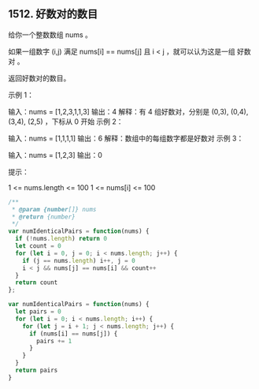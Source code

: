 ## 1512. 好数对的数目


给你一个整数数组 nums 。

如果一组数字 (i,j) 满足 nums[i] == nums[j] 且 i < j ，就可以认为这是一组 好数对 。

返回好数对的数目。

 

示例 1：

输入：nums = [1,2,3,1,1,3]
输出：4
解释：有 4 组好数对，分别是 (0,3), (0,4), (3,4), (2,5) ，下标从 0 开始
示例 2：

输入：nums = [1,1,1,1]
输出：6
解释：数组中的每组数字都是好数对
示例 3：

输入：nums = [1,2,3]
输出：0
 

提示：

1 <= nums.length <= 100
1 <= nums[i] <= 100

```js
/**
 * @param {number[]} nums
 * @return {number}
 */
var numIdenticalPairs = function(nums) {
  if (!nums.length) return 0
  let count = 0
  for (let i = 0, j = 0; i < nums.length; j++) {
    if (j == nums.length) i++, j = 0
    i < j && nums[j] == nums[i] && count++
  }
  return count
};
```

```js
var numIdenticalPairs = function(nums) {
  let pairs = 0
  for (let i = 0; i < nums.length; i++) {
    for (let j = i + 1; j < nums.length; j++) {
      if (nums[i] == nums[j]) {
        pairs += 1
      }
    }
  }
  return pairs
}
```
